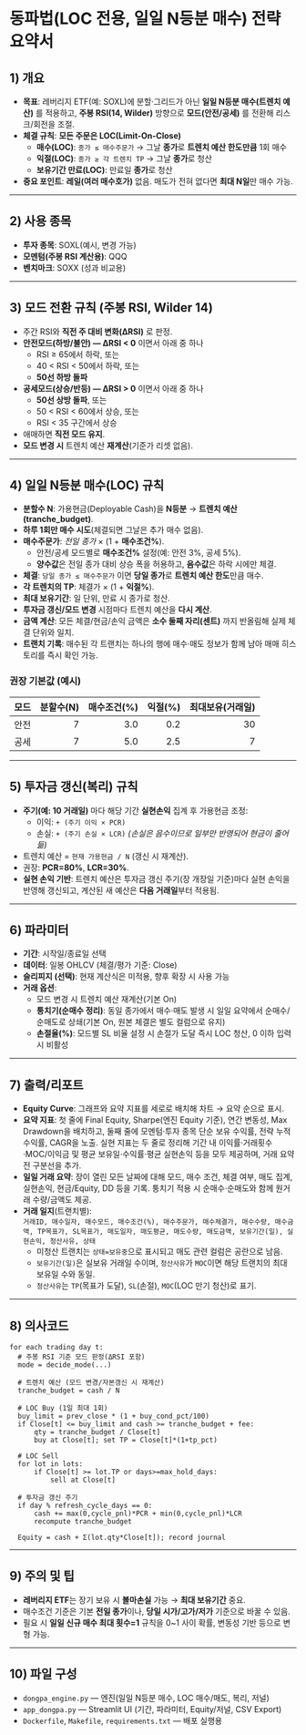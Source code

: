 # 동파법(LOC 전용, 일일 N등분 매수) 전략 요약서

## 1) 개요
- **목표**: 레버리지 ETF(예: SOXL)에 분할·그리드가 아닌 **일일 N등분 매수(트렌치 예산)** 를 적용하고,
  **주봉 RSI(14, Wilder)** 방향으로 **모드(안전/공세)** 를 전환해 리스크/회전을 조절.
- **체결 규칙**: **모든 주문은 LOC(Limit-On-Close)**
  - **매수(LOC)**: `종가 ≤ 매수주문가` → 그날 **종가**로 **트렌치 예산 한도만큼** 1회 매수
  - **익절(LOC)**: `종가 ≥ 각 트렌치 TP` → 그날 **종가**로 청산
  - **보유기간 만료(LOC)**: 만료일 **종가**로 청산
- **중요 포인트**: **레일(여러 매수호가)** 없음. 매도가 전혀 없다면 **최대 N일**만 매수 가능.

---

## 2) 사용 종목
- **투자 종목**: SOXL(예시, 변경 가능)
- **모멘텀(주봉 RSI 계산용)**: QQQ
- **벤치마크**: SOXX (성과 비교용)

---

## 3) 모드 전환 규칙 (주봉 RSI, Wilder 14)
- 주간 RSI와 **직전 주 대비 변화(ΔRSI)** 로 판정.  
- **안전모드(하방/불안) — ΔRSI < 0** 이면서 아래 중 하나  
  - RSI ≥ 65에서 하락, 또는  
  - 40 < RSI < 50에서 하락, 또는  
  - **50선 하방 돌파**
- **공세모드(상승/반등) — ΔRSI > 0** 이면서 아래 중 하나  
  - **50선 상방 돌파**, 또는  
  - 50 < RSI < 60에서 상승, 또는  
  - RSI < 35 구간에서 상승
- 애매하면 **직전 모드 유지**.  
- **모드 변경 시** 트렌치 예산 **재계산**(기준가 리셋 없음).

---

## 4) 일일 N등분 매수(LOC) 규칙
- **분할수 N**: 가용현금(Deployable Cash)을 **N등분** → **트렌치 예산(tranche_budget)**.
- **하루 1회만 매수 시도**(체결되면 그날은 추가 매수 없음).
- **매수주문가**: *전일 종가* × (1 + **매수조건%**).  
  - 안전/공세 모드별로 **매수조건%** 설정(예: 안전 3%, 공세 5%).
  - **양수값**은 전일 종가 대비 상승 폭을 허용하고, **음수값**은 하락 시에만 체결.
- **체결**: `당일 종가 ≤ 매수주문가` 이면 **당일 종가**로 **트렌치 예산 한도**만큼 매수.
- **각 트렌치의 TP**: 체결가 × (1 + **익절%**).  
- **최대 보유기간**: 일 단위, 만료 시 종가로 청산.
- **투자금 갱신/모드 변경** 시점마다 트렌치 예산을 **다시 계산**.
- **금액 계산**: 모든 체결/현금/손익 금액은 **소수 둘째 자리(센트)** 까지 반올림해 실제 체결 단위와 일치.
- **트랜치 기록**: 매수된 각 트랜치는 하나의 행에 매수·매도 정보가 함께 남아 매매 히스토리를 즉시 확인 가능.

### 권장 기본값 (예시)
| 모드 | 분할수(N) | 매수조건(%) | 익절(%) | 최대보유(거래일) |
|---|---:|---:|---:|---:|
| 안전 | 7 | 3.0 | 0.2 | 30 |
| 공세 | 7 | 5.0 | 2.5 | 7 |

---

## 5) 투자금 갱신(복리) 규칙
- **주기(예: 10 거래일)** 마다 해당 기간 **실현손익** 집계 후 가용현금 조정:
  - 이익: `+ (주기 이익 × PCR)`  
  - 손실: `+ (주기 손실 × LCR)` *(손실은 음수이므로 일부만 반영되어 현금이 줄어듦)*
- 트렌치 예산 = `현재 가용현금 / N` (갱신 시 재계산).  
- 권장: **PCR=80%**, **LCR=30%**.
- **실현 손익 기반**: 트렌치 예산은 투자금 갱신 주기(장 개장일 기준)마다 실현 손익을 반영해 갱신되고, 계산된 새 예산은 **다음 거래일**부터 적용됨.

---

## 6) 파라미터
- **기간**: 시작일/종료일 선택
- **데이터**: 일봉 OHLCV (체결/평가 기준: Close)
- **슬리피지 (선택)**: 현재 계산식은 미적용, 향후 확장 시 사용 가능
- **거래 옵션**:
  - 모드 변경 시 트렌치 예산 재계산(기본 On)
  - **퉁치기(순매수 정리)**: 동일 종가에서 매수·매도 발생 시 일일 요약에서 순매수/순매도로 상쇄(기본 On, 원본 체결은 별도 컬럼으로 유지)
  - **손절율(%)**: 모드별 SL 비율 설정 시 손절가 도달 즉시 LOC 청산, 0 이하 입력 시 비활성

---

## 7) 출력/리포트
- **Equity Curve**: 그래프와 요약 지표를 세로로 배치해 차트 → 요약 순으로 표시.
- **요약 지표**: 첫 줄에 Final Equity, Sharpe(엔진 Equity 기준), 연간 변동성, Max Drawdown을 배치하고, 둘째 줄에 모멘텀·투자 종목 단순 보유 수익률, 전략 누적 수익률, CAGR을 노출. 실현 지표는 두 줄로 정리해 기간 내 이익률·거래횟수·MOC/이익금 및 평균 보유일·수익률·평균 실현손익 등을 모두 제공하며, 거래 요약 전 구분선을 추가.
- **일일 거래 요약**: 장이 열린 모든 날짜에 대해 모드, 매수 조건, 체결 여부, 매도 집계, 실현손익, 현금/Equity, DD 등을 기록. 퉁치기 적용 시 순매수·순매도와 함께 원거래 수량/금액도 제공.
- **거래 일지**(트랜치별):  
  `거래ID, 매수일자, 매수모드, 매수조건(%), 매수주문가, 매수체결가, 매수수량, 매수금액, TP목표가, SL목표가, 매도일자, 매도평균, 매도수량, 매도금액, 보유기간(일), 실현손익, 청산사유, 상태`
  - 미청산 트랜치는 `상태=보유중`으로 표시되고 매도 관련 컬럼은 공란으로 남음.
  - `보유기간(일)`은 실보유 거래일 수이며, `청산사유`가 `MOC`이면 해당 트랜치의 최대 보유일 수와 동일.
  - `청산사유`는 `TP`(목표가 도달), `SL`(손절), `MOC`(LOC 만기 청산)로 표기.

---

## 8) 의사코드
```text
for each trading day t:
  # 주봉 RSI 기준 모드 판정(ΔRSI 포함)
  mode = decide_mode(...)

  # 트렌치 예산 (모드 변경/자본갱신 시 재계산)
  tranche_budget = cash / N

  # LOC Buy (1일 최대 1회)
  buy_limit = prev_close * (1 + buy_cond_pct/100)
  if Close[t] <= buy_limit and cash >= tranche_budget + fee:
      qty = tranche_budget / Close[t]
      buy at Close[t]; set TP = Close[t]*(1+tp_pct)

  # LOC Sell
  for lot in lots:
      if Close[t] >= lot.TP or days>=max_hold_days:
          sell at Close[t]

  # 투자금 갱신 주기
  if day % refresh_cycle_days == 0:
      cash += max(0,cycle_pnl)*PCR + min(0,cycle_pnl)*LCR
      recompute tranche_budget

  Equity = cash + Σ(lot.qty*Close[t]); record journal
```

---

## 9) 주의 및 팁
- **레버리지 ETF**는 장기 보유 시 **볼마손실** 가능 → **최대 보유기간** 중요.
- 매수조건 기준은 기본 **전일 종가**이나, **당일 시가/고가/저가** 기준으로 바꿀 수 있음.
- 필요 시 **일일 신규 매수 최대 횟수=1** 규칙을 0~1 사이 확률, 변동성 기반 등으로 변형 가능.

---

## 10) 파일 구성
- `dongpa_engine.py` — 엔진(일일 N등분 매수, LOC 매수/매도, 복리, 저널)
- `app_dongpa.py` — Streamlit UI (기간, 파라미터, Equity/저널, CSV Export)
- `Dockerfile`, `Makefile`, `requirements.txt` — 배포 실행용
